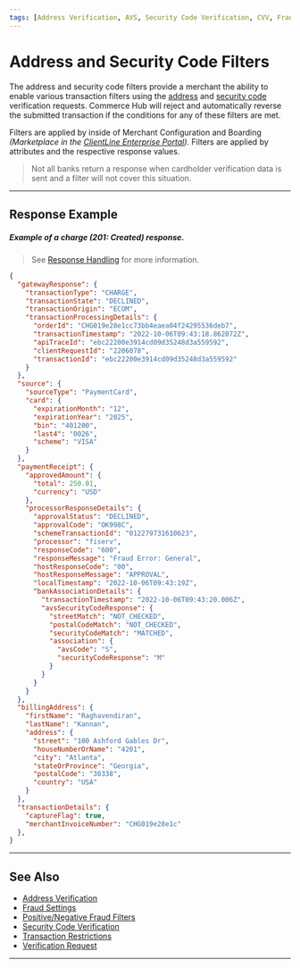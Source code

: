 ```yaml
---
tags: [Address Verification, AVS, Security Code Verification, CVV, Fraud]
---
```


# Address and Security Code Filters

The address and security code filters provide a merchant the ability to enable various transaction filters using the [address](?path=docs/Resources/Guides/Fraud/Address-Verification.md) and [security code](?path=docs/Resources/Guides/Fraud/Security-Code.md) verification requests. Commerce Hub will reject and automatically reverse the submitted transaction if the conditions for any of these filters are met.

Filters are applied by inside of Merchant Configuration and Boarding _(Marketplace in the [ClientLine Enterprise Portal](https://www.businestrack.com))_. Filters are applied by attributes and the respective response values.

<!-- theme: info -->
> Not all banks return a response when cardholder verification data is sent and a filter will not cover this situation.

---

## Response Example

##### Example of a charge (201: Created) response.

<!-- theme: info -->
> See [Response Handling](?path=docs/Resources/Guides/Response-Codes/Response-Handling.md) for more information.

```json
{
  "gatewayResponse": {
    "transactionType": "CHARGE",
    "transactionState": "DECLINED",
    "transactionOrigin": "ECOM",
    "transactionProcessingDetails": {
      "orderId": "CHG019e28e1cc73bb4eaea04f24295536deb7",
      "transactionTimestamp": "2022-10-06T09:43:18.862072Z",
      "apiTraceId": "ebc22200e3914cd09d35248d3a559592",
      "clientRequestId": "2206078",
      "transactionId": "ebc22200e3914cd09d35248d3a559592"
    }
  },
  "source": {
    "sourceType": "PaymentCard",
    "card": {
      "expirationMonth": "12",
      "expirationYear": "2025",
      "bin": "401200",
      "last4": "0026",
      "scheme": "VISA"
    }
  },
  "paymentReceipt": {
    "approvedAmount": {
      "total": 250.01,
      "currency": "USD"
    },
    "processorResponseDetails": {
      "approvalStatus": "DECLINED",
      "approvalCode": "OK998C",
      "schemeTransactionId": "012279731610623",
      "processor": "fiserv",
      "responseCode": "600",
      "responseMessage": "Fraud Error: General",
      "hostResponseCode": "00",
      "hostResponseMessage": "APPROVAL",
      "localTimestamp": "2022-10-06T09:43:19Z",
      "bankAssociationDetails": {
        "transactionTimestamp": "2022-10-06T09:43:20.006Z",
        "avsSecurityCodeResponse": {
          "streetMatch": "NOT_CHECKED",
          "postalCodeMatch": "NOT_CHECKED",
          "securityCodeMatch": "MATCHED",
          "association": {
            "avsCode": "S",
            "securityCodeResponse": "M"
          }
        }
      }
    }
  },
  "billingAddress": {
    "firstName": "Raghavendiran",
    "lastName": "Kannan",
    "address": {
      "street": "100 Ashford Gables Dr",
      "houseNumberOrName": "4201",
      "city": "Atlanta",
      "stateOrProvince": "Georgia",
      "postalCode": "30338",
      "country": "USA"
    }
  },
  "transactionDetails": {
    "captureFlag": true,
    "merchantInvoiceNumber": "CHG019e28e1c"
  },
}
```

---

## See Also

- [Address Verification](?path=docs/Resources/Guides/Fraud/Address-Verification.md)
- [Fraud Settings](?path=docs/Resources/Guides/Fraud/Fraud-Settings.md)
- [Positive/Negative Fraud Filters](?path=docs/Resources/Guides/Fraud/Fraud-Settings-Filters.md)
- [Security Code Verification](?path=docs/Resources/Guides/Fraud/Security-Code.md)
- [Transaction Restrictions](?path=docs/Resources/Guides/Fraud/Fraud-Settings-Restrictions.md)
- [Verification Request](?path=docs/Resources/API-Documents/Payments_VAS/Verification.md)

<!---
- [Fraud Detect](?path=docs/Resources/Guides/Fraud/Fraud-Detect.md)
- [Velocity Controls](?path=docs/Resources/Guides/Fraud/Fraud-Settings-Velocity.md)
-->

---
